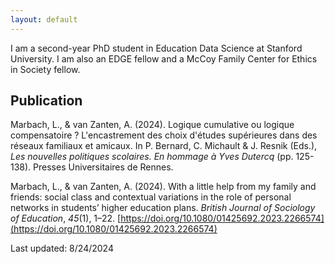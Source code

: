 ```yaml
---
layout: default
---
```


I am a second-year PhD student in Education Data Science at Stanford University. I am also an EDGE fellow and a McCoy Family Center for Ethics in Society fellow.

## Publication

Marbach, L., & van Zanten, A. (2024). Logique cumulative ou logique compensatoire ? L'encastrement des choix d'études supérieures dans des réseaux familiaux et amicaux. In P. Bernard, C. Michault & J. Resnik (Eds.), *Les nouvelles politiques scolaires. En hommage à Yves Dutercq* (pp. 125-138). Presses Universitaires de Rennes.

Marbach, L., & van Zanten, A. (2024). With a little help from my family and friends: social class and contextual variations in the role of personal networks in students’ higher education plans. *British Journal of Sociology of Education*, *45*(1), 1–22. [https://doi.org/10.1080/01425692.2023.2266574](https://doi.org/10.1080/01425692.2023.2266574)

Last updated: 8/24/2024